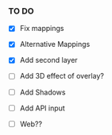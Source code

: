 ### TO DO

- [x] Fix mappings
- [x] Alternative Mappings
- [x] Add second layer
- [ ] Add 3D effect of overlay?
- [ ] Add Shadows
- [ ] Add API input
- [ ] Web??
 
